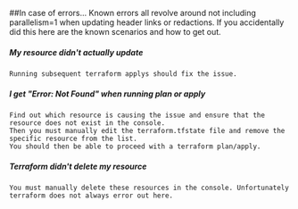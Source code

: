 ##In case of errors...
Known errors all revolve around not including parallelism=1 when updating header links or redactions.  If you accidentally did this here are the known scenarios and how to get out.

##### My resource didn't actually update
```
Running subsequent terraform applys should fix the issue.
```

##### I get "Error: Not Found" when running plan or apply
```
Find out which resource is causing the issue and ensure that the resource does not exist in the console. 
Then you must manually edit the terraform.tfstate file and remove the specific resource from the list. 
You should then be able to proceed with a terraform plan/apply.
```

##### Terraform didn't delete my resource
```
You must manually delete these resources in the console. Unfortunately terraform does not always error out here.
```
